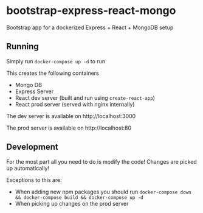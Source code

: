 # bootstrap-express-react-mongo
Bootstrap app for a dockerized Express + React + MongoDB setup

## Running
Simply run `docker-compose up -d` to run

This creates the following containers
- Mongo DB
- Express Server
- React dev server (built and run using `create-react-app`)
- React prod server (served with nginx internally)

The dev server is available on http://localhost:3000

The prod server is available on http://localhost:80

## Development
For the most part all you need to do is modify the code! Changes are picked up automatically!

Exceptions to this are:
- When adding new npm packages you should run `docker-compose down && docker-compose build && docker-compose up -d`
- When picking up changes on the prod server
